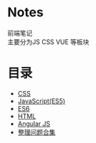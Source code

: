 # Notes

前端笔记  
主要分为JS CSS VUE 等板块

# 目录

* [CSS](CSS/README.md)
* [JavaScript\(ES5\)](/JavaScript-5/READAE.md)
* [ES6](/ES6/README.md)
* [HTML](/HTML/README.md)
* [Angular JS](/Angular.js/README.md)
* [整理问题合集](/problem/README.md)



